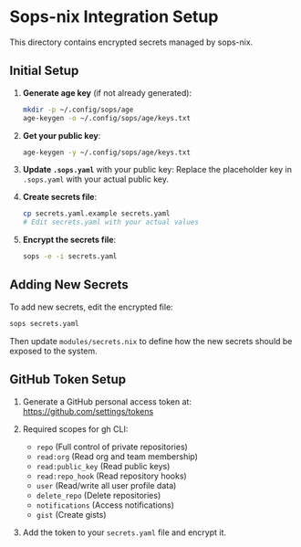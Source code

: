 # Sops-nix Integration Setup

This directory contains encrypted secrets managed by sops-nix.

## Initial Setup

1. **Generate age key** (if not already generated):
   ```bash
   mkdir -p ~/.config/sops/age
   age-keygen -o ~/.config/sops/age/keys.txt
   ```

2. **Get your public key**:
   ```bash
   age-keygen -y ~/.config/sops/age/keys.txt
   ```

3. **Update `.sops.yaml`** with your public key:
   Replace the placeholder key in `.sops.yaml` with your actual public key.

4. **Create secrets file**:
   ```bash
   cp secrets.yaml.example secrets.yaml
   # Edit secrets.yaml with your actual values
   ```

5. **Encrypt the secrets file**:
   ```bash
   sops -e -i secrets.yaml
   ```

## Adding New Secrets

To add new secrets, edit the encrypted file:
```bash
sops secrets.yaml
```

Then update `modules/secrets.nix` to define how the new secrets should be exposed to the system.

## GitHub Token Setup

1. Generate a GitHub personal access token at: https://github.com/settings/tokens
2. Required scopes for gh CLI:
   - `repo` (Full control of private repositories)
   - `read:org` (Read org and team membership)
   - `read:public_key` (Read public keys)  
   - `read:repo_hook` (Read repository hooks)
   - `user` (Read/write all user profile data)
   - `delete_repo` (Delete repositories)
   - `notifications` (Access notifications)
   - `gist` (Create gists)

3. Add the token to your `secrets.yaml` file and encrypt it.